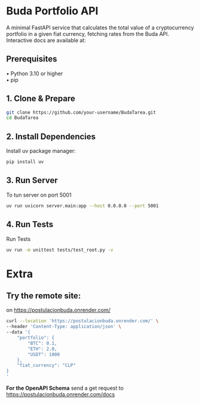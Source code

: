 # Buda Portfolio API

A minimal FastAPI service that calculates the total value of a cryptocurrency portfolio in a given fiat currency, fetching rates from the Buda API.  
Interactive docs are available at:



## Prerequisites

• Python 3.10 or higher  
• pip

## 1. Clone & Prepare

```bash
git clone https://github.com/your-username/BudaTarea.git
cd BudaTarea
```

## 2. Install Dependencies

Install uv package manager:

```bash
pip install uv
```

## 3. Run Server

To tun server on port 5001

```bash
uv run uvicorn server.main:app --host 0.0.0.0 --port 5001
```

## 4. Run Tests

Run Tests

```bash
uv run -m unittest tests/test_root.py -v
```

# Extra 


## Try the remote site:
on https://postulacionbuda.onrender.com/

```bash
curl --location 'https://postulacionbuda.onrender.com/' \
--header 'Content-Type: application/json' \
--data '{
	"portfolio": {
		"BTC": 0.1,
		"ETH": 2.0,
		"USDT": 1000
	},
	"fiat_currency": "CLP"
}
'
```

**For the OpenAPI Schema** send a get request to https://postulacionbuda.onrender.com/docs